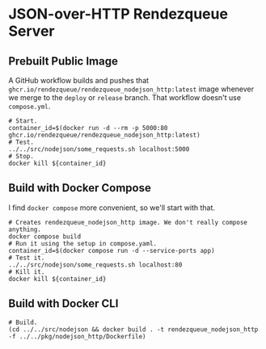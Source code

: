 # JSON-over-HTTP Rendezqueue Server

## Prebuilt Public Image

A GitHub workflow builds and pushes that `ghcr.io/rendezqueue/rendezqueue_nodejson_http:latest` image whenever we merge to the `deploy` or `release` branch.
That workflow doesn't use `compose.yml`.

```shell
# Start.
container_id=$(docker run -d --rm -p 5000:80 ghcr.io/rendezqueue/rendezqueue_nodejson_http:latest)
# Test.
../../src/nodejson/some_requests.sh localhost:5000
# Stop.
docker kill ${container_id}
```

## Build with Docker Compose
I find `docker compose` more convenient, so we'll start with that.

```shell
# Creates rendezqueue_nodejson_http image. We don't really compose anything.
docker compose build
# Run it using the setup in compose.yaml.
container_id=$(docker compose run -d --service-ports app)
# Test it.
../../src/nodejson/some_requests.sh localhost:80
# Kill it.
docker kill ${container_id}
```

## Build with Docker CLI

```shell
# Build.
(cd ../../src/nodejson && docker build . -t rendezqueue_nodejson_http -f ../../pkg/nodejson_http/Dockerfile)
```

